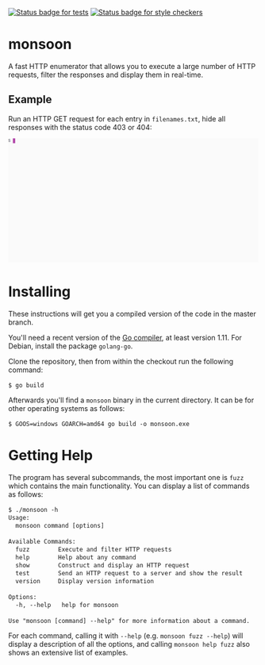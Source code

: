 [![Status badge for tests](https://github.com/happal/monsoon/workflows/Build%20and%20tests/badge.svg)](https://github.com/happal/monsoon/actions?query=workflow%3A%22Build+and+tests%22)
[![Status badge for style checkers](https://github.com/happal/monsoon/workflows/Style%20Checkers/badge.svg)](https://github.com/happal/monsoon/actions?query=workflow%3A%22Style+Checkers%22)

# monsoon

A fast HTTP enumerator that allows you to execute a large number of HTTP
requests, filter the responses and display them in real-time.

## Example

Run an HTTP GET request for each entry in `filenames.txt`, hide all responses with the status code 403 or 404:

![basic demo](demos/demo1.gif)

# Installing

These instructions will get you a compiled version of the code in the master branch.

You'll need a recent version of the [Go compiler](https://golang.org/dl), at
least version 1.11. For Debian, install the package `golang-go`.

Clone the repository, then from within the checkout run the following command:

```
$ go build
```

Afterwards you'll find a `monsoon` binary in the current directory. It can be
for other operating systems as follows:

```
$ GOOS=windows GOARCH=amd64 go build -o monsoon.exe
```

# Getting Help

The program has several subcommands, the most important one is `fuzz` which
contains the main functionality. You can display a list of commands as follows:

```
$ ./monsoon -h
Usage:
  monsoon command [options]

Available Commands:
  fuzz        Execute and filter HTTP requests
  help        Help about any command
  show        Construct and display an HTTP request
  test        Send an HTTP request to a server and show the result
  version     Display version information

Options:
  -h, --help   help for monsoon

Use "monsoon [command] --help" for more information about a command.
```

For each command, calling it with `--help` (e.g. `monsoon fuzz --help`) will
display a description of all the options, and calling `monsoon help fuzz`
also shows an extensive list of examples.
